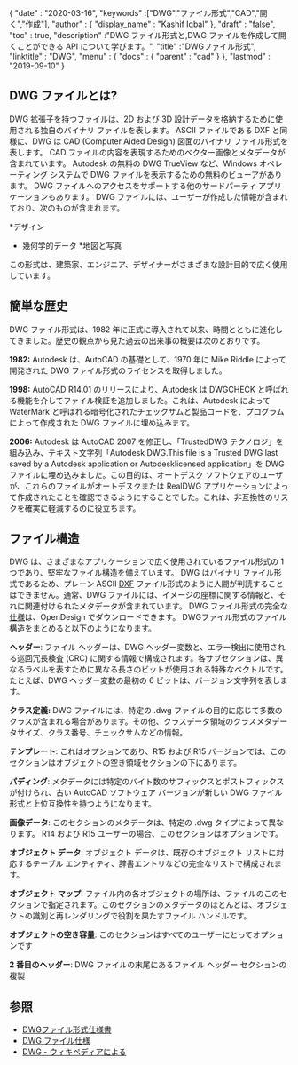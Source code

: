 {
  "date" : "2020-03-16",
  "keywords" :["DWG","ファイル形式","CAD","開く","作成"],
  "author" : {
    "display_name" : "Kashif Iqbal"
},
  "draft" : "false",
  "toc" : true,
  "description" :"DWG ファイル形式と,DWG ファイルを作成して開くことができる API について学びます。",
  "title" :"DWGファイル形式",
  "linktitle" : "DWG",
  "menu" : {
    "docs" : {
      "parent" : "cad"
}
},
  "lastmod" : "2019-09-10"
}

## DWG ファイルとは?

DWG 拡張子を持つファイルは、2D および 3D 設計データを格納するために使用される独自のバイナリ ファイルを表します。 ASCII ファイルである DXF と同様に、DWG は CAD (Computer Aided Design) 図面のバイナリ ファイル形式を表します。 CAD ファイルの内容を表現するためのベクター画像とメタデータが含まれています。 Autodesk の無料の DWG TrueView など、Windows オペレーティング システムで DWG ファイルを表示するための無料のビューアがあります。 DWG ファイルへのアクセスをサポートする他のサードパーティ アプリケーションもあります。 DWG ファイルには、ユーザーが作成した情報が含まれており、次のものが含まれます。

*デザイン
* 幾何学的データ
*地図と写真

この形式は、建築家、エンジニア、デザイナーがさまざまな設計目的で広く使用しています。

## 簡単な歴史 ##

DWG ファイル形式は、1982 年に正式に導入されて以来、時間とともに進化してきました。歴史の観点から見た過去の出来事の概要は次のとおりです。

**1982:** Autodesk は、AutoCAD の基礎として、1970 年に Mike Riddle によって開発された DWG ファイル形式のライセンスを取得しました。

**1998:** AutoCAD R14.01 のリリースにより、Autodesk は DWGCHECK と呼ばれる機能を介してファイル検証を追加しました。これは、Autodesk によって WaterMark と呼ばれる暗号化されたチェックサムと製品コードを、プログラムによって作成された DWG ファイルに埋め込みます。

**2006:** Autodesk は AutoCAD 2007 を修正し、「TrustedDWG テクノロジ」を組み込み、テキスト文字列「Autodesk DWG.This file is a Trusted DWG last saved by a Autodesk application or Autodesklicensed application」を DWG ファイルに埋め込みました。この目的は、オートデスク ソフトウェアのユーザが、これらのファイルがオートデスクまたは RealDWG アプリケーションによって作成されたことを確認できるようにすることでした。これは、非互換性のリスクを確実に軽減するのに役立ちます。

## ファイル構造 ##

DWG は、さまざまなアプリケーションで広く使用されているファイル形式の 1 つであり、堅牢なファイル構造を備えています。 DWG はバイナリ ファイル形式であるため、プレーン ASCII [DXF](/cad/dxf/) ファイル形式のように人間が判読することはできません。通常、DWG ファイルには、イメージの座標に関する情報と、それに関連付けられたメタデータが含まれています。 DWG ファイル形式の完全な[仕様](https://www.opendesign.com/files/guestdownloads/OpenDesign_Specification_for_.dwg_files.pdf)は、OpenDesign でダウンロードできます。 DWGファイル形式のファイル構造をまとめると以下のようになります。

**ヘッダー**: ファイル ヘッダーは、DWG ヘッダー変数と、エラー検出に使用される巡回冗長検査 (CRC) に関する情報で構成されます。各サブセクションは、異なるラベルを表すために異なる長さのビットが使用される特殊なベクトルです。たとえば、DWG ヘッダー変数の最初の 6 ビットは、バージョン文字列を表します。

**クラス定義:** DWG ファイルには、特定の .dwg ファイルの目的に応じて多数のクラスが含まれる場合があります。その他、クラスデータ領域のクラスメタデータサイズ、クラス番号、チェックサムなどの情報。

**テンプレート**: これはオプションであり、R15 および R15 バージョンでは、このセクションはオブジェクトの空き領域セクションの下にあります。

**パディング**: メタデータには特定のバイト数のサフィックスとポストフィックスが付けられ、古い AutoCAD ソフトウェア バージョンが新しい DWG ファイル形式と上位互換性を持つようになります。

**画像データ**: このセクションのメタデータは、特定の .dwg タイプによって異なります。 R14 および R15 ユーザーの場合、このセクションはオプションです。

**オブジェクト データ**: オブジェクト データは、既存のオブジェクト リストに対応するテーブル エンティティ、辞書エントリなどの完全なリストで構成されます。

**オブジェクト マップ**: ファイル内の各オブジェクトの場所は、ファイルのこのセクションで指定されます。このセクションのメタデータのほとんどは、オブジェクトの識別と再レンダリングで役割を果たすファイル ハンドルです。

**オブジェクトの空き容量**: このセクションはすべてのユーザーにとってオプションです

**2 番目のヘッダー**: DWG ファイルの末尾にあるファイル ヘッダー セクションの複製

## 参照 ##

* [DWGファイル形式仕様書](https://www.opendesign.com/files/guestdownloads/OpenDesign_Specification_for_.dwg_files.pdf)
* [DWG ファイル仕様](https://www.scan2cad.com/blog/dwg/file-spec/)
* [DWG - ウィキペディアによる](https://en.wikipedia.org/wiki/.dwg)


